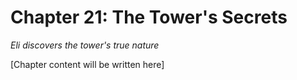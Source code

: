 # Chapter 21: The Tower's Secrets

*Eli discovers the tower's true nature*

[Chapter content will be written here]